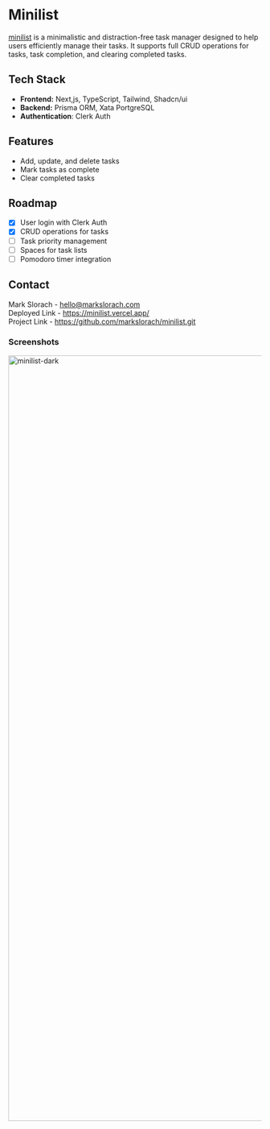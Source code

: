 # Minilist
[minilist](https://minilist.vercel.app/) is a minimalistic and distraction-free task manager designed to help users efficiently manage their tasks. It supports full CRUD operations for tasks, task completion, and clearing completed tasks.

## Tech Stack
- **Frontend:** Next,js, TypeScript, Tailwind, Shadcn/ui
- **Backend:** Prisma ORM, Xata PortgreSQL
- **Authentication**: Clerk Auth

## Features
* Add, update, and delete tasks
* Mark tasks as complete
* Clear completed tasks

## Roadmap
- [x] User login with Clerk Auth
- [x] CRUD operations for tasks
- [ ] Task priority management
- [ ] Spaces for task lists
- [ ] Pomodoro timer integration

## Contact
Mark Slorach - hello@markslorach.com\
Deployed Link - https://minilist.vercel.app/ \
Project Link - https://github.com/markslorach/minilist.git

### Screenshots

<img width="1521" alt="minilist-dark" src="https://github.com/markslorach/minilist/assets/15185553/e6dd1882-3447-44e0-aab3-a8dfdec04d71">
